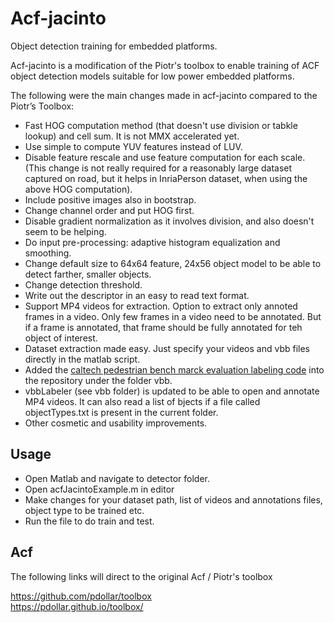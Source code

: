 # Acf-jacinto

Object detection training for embedded platforms.

Acf-jacinto is a modification of the Piotr's toolbox to enable training of ACF object detection models suitable for low power embedded platforms.

The following were the main changes made in acf-jacinto compared to the Piotr’s Toolbox:

* Fast HOG computation method (that doesn't use division or tabkle lookup) and cell sum. It is not MMX accelerated yet.
* Use simple to compute YUV features instead of LUV.
* Disable feature rescale and use feature computation for each scale. (This change is not really required for a reasonably large dataset captured on road, but it helps in InriaPerson dataset, when using the above HOG computation).
* Include positive images also in bootstrap.
* Change channel order and put HOG first.
* Disable gradient normalization as it involves division, and also doesn't seem to be helping.
* Do input pre-processing: adaptive histogram equalization and smoothing.
* Change default size to 64x64 feature, 24x56 object model to be able to detect farther, smaller objects.
* Change detection threshold.
* Write out the descriptor in an easy to read text format.
* Support MP4 videos for extraction. Option to extract only annoted frames in a video. Only few frames in a video need to be annotated. But if a frame is annotated, that frame should be fully annotated for teh object of interest.
* Dataset extraction made easy. Just specify your videos and vbb files directly in the matlab script.
* Added the [caltech pedestrian bench marck evaluation labeling code](http://www.vision.caltech.edu/Image_Datasets/CaltechPedestrians/code/code3.2.1.zip) into the repository under the folder vbb.
* vbbLabeler (see vbb folder) is updated to be able to open and annotate MP4 videos. It can also read a list of bjects if a file called objectTypes.txt is present in the current folder.
* Other cosmetic and usability improvements.

## Usage

* Open Matlab and navigate to detector folder.
* Open acfJacintoExample.m in editor
* Make changes for your dataset path, list of videos and annotations files, object type to be trained etc.
* Run the file to do train and test.




## Acf

The following links will direct to the original Acf / Piotr's toolbox

https://github.com/pdollar/toolbox <br>
https://pdollar.github.io/toolbox/ <br>
